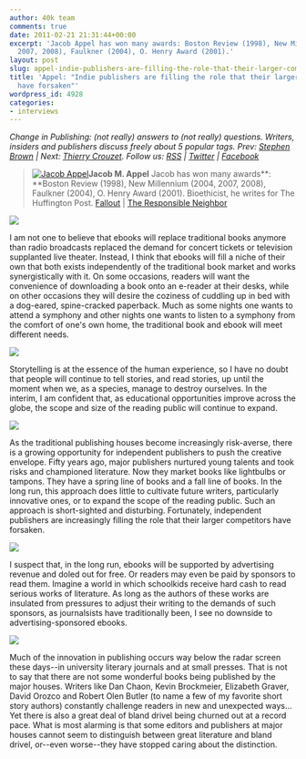 ```yaml
---
author: 40k team
comments: true
date: 2011-02-21 21:31:44+00:00
excerpt: 'Jacob Appel has won many awards: Boston Review (1998), New Millennium (2004,
  2007, 2008), Faulkner (2004), O. Henry Award (2001).'
layout: post
slug: appel-indie-publishers-are-filling-the-role-that-their-larger-competitors-have-foresaken
title: 'Appel: "Indie publishers are filling the role that their larger competitors
  have forsaken"'
wordpress_id: 4928
categories:
- interviews
---
```


_Change in Publishing: (not really) answers to (not really) questions.
Writers, insiders and publishers discuss freely about 5 popular tags.
Prev: [Stephen Brown](http://www.40kbooks.com/?p=4801) | Next: [Thierry Crouzet](http://www.40kbooks.com/?p=5086).
Follow us: [RSS](http://www.40kbooks.com/?feed=rss2) | [Twitter](http://twitter.com/#!/40kBooks) | [Facebook](http://www.facebook.com/40kbooks)_


> [![Jacob Appel](http://www.40kbooks.com/wp-content/uploads/2010/06/Jacob-Appel.jpg)](http://www.40kbooks.com/?attachment_id=278)**Jacob M. Appel**
Jacob has won many awards**: **Boston Review (1998), New Millennium (2004, 2007, 2008), Faulkner (2004), O. Henry Award (2001).
Bioethicist, he writes for The Huffington Post.
[Fallout](http://www.amazon.com/Fallout-ebook/dp/B0042FZYQ4/ref=sr_1_1?ie=UTF8&m=A3KSZ402CI2EG1&s=generic&qid=1298322845&sr=1-1) | [The Responsible Neighbor](http://www.amazon.com/The-Responsible-Neighbor-ebook/dp/B004GKMZ76/ref=sr_1_1?ie=UTF8&m=A3KSZ402CI2EG1&s=digital-text&qid=1298322920&sr=1-1-spell)


[![](http://www.40kbooks.com/wp-content/uploads/tagebook.jpg)](http://www.40kbooks.com/?attachment_id=4810)

I am not one to believe that ebooks will replace traditional books anymore than radio broadcasts replaced the demand for concert tickets or television supplanted live theater.
Instead, I think that ebooks will fill a niche of their own that both exists independently of the traditional book market and works synergistically with it. On some occasions, readers will want the convenience of downloading a book onto an e-reader at their desks, while on other occasions they will desire the coziness of cuddling up in bed with a dog-eared, spine-cracked paperback. Much as some nights one wants to attend a symphony and other nights one wants to listen to a symphony from the comfort of one's own home, the traditional book and ebook will meet different needs.

[![](http://www.40kbooks.com/wp-content/uploads/tag-future.jpg)](http://www.40kbooks.com/?attachment_id=4815)

Storytelling is at the essence of the human experience, so I have no doubt that people will continue to tell stories, and read stories, up until the moment when we, as a species, manage to destroy ourselves.
In the interim, I am confident that, as educational opportunities improve across the globe, the scope and size of the reading public will continue to expand.

[![](http://www.40kbooks.com/wp-content/uploads/tag-indie.jpg)](http://www.40kbooks.com/?attachment_id=4818)

As the traditional publishing houses become increasingly risk-averse, there is a growing opportunity for independent publishers to push the creative envelope. Fifty years ago, major publishers nurtured young talents and took risks and championed literature. Now they market books like lightbulbs or tampons. They have a spring line of books and a fall line of books. In the long run, this approach does little to cultivate future writers, particularly innovative ones, or to expand the scope of the reading public. Such an approach is short-sighted and disturbing. Fortunately, independent publishers are increasingly filling the role that their larger competitors have forsaken.

[![](http://www.40kbooks.com/wp-content/uploads/tag-prices.jpg)](http://www.40kbooks.com/?attachment_id=4821)

I suspect that, in the long run, ebooks will be supported by advertising revenue and doled out for free. Or readers may even be paid by sponsors to read them.
Imagine a world in which schoolkids receive hard cash to read serious works of literature. As long as the authors of these works are insulated from pressures to adjust their writing to the demands of such sponsors, as journalsists have traditionally been, I see no downside to advertising-sponsored ebooks.

[![](http://www.40kbooks.com/wp-content/uploads/tag-innovation.jpg)](http://www.40kbooks.com/?attachment_id=4828)

Much of the innovation in publishing occurs way below the radar screen these days--in university literary journals and at small presses. That is not to say that there are not some wonderful books being published by the major houses. Writers like Dan Chaon, Kevin Brockmeier, Elizabeth Graver, David Orozco and Robert Olen Butler (to name a few of my favorite short story authors) constantly challenge readers in new and unexpected ways...
Yet there is also a great deal of bland drivel being churned out at a record pace. What is most alarming is that some editors and publishers at major houses cannot seem to distinguish between great literature and bland drivel, or--even worse--they have stopped caring about the distinction.
